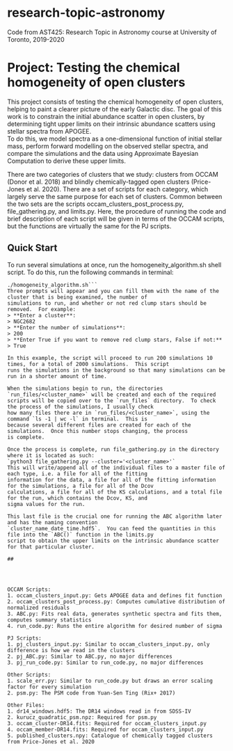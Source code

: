 # research-topic-astronomy

Code from AST425: Research Topic in Astronomy course at University of Toronto, 2019-2020

# Project: Testing the chemical homogeneity of open clusters

This project consists of testing the chemical homogeneity of open clusters, helping to paint a clearer picture of the 
early Galactic disc.  The goal of this work is to constrain the initial abundance scatter in open clusters, by 
determining tight upper limits on their intrinsic abundance scatters using stellar spectra from APOGEE.  
To do this, we model spectra as a one-dimensional function of initial stellar mass, perform forward modelling on the 
observed stellar spectra, and compare the simulations and the data using Approximate Bayesian Computation to derive 
these upper limits.

There are two categories of clusters that we study: clusters from OCCAM (Donor et al. 2018) and blindly
chemically-tagged open clusters (Price-Jones et al. 2020).  There are a set of scripts for each category, which largely
serve the same purpose for each set of clusters.  Common between the two sets are the scripts 
occam_clusters_post_process.py, file_gathering.py, and limits.py.  Here, the procedure of running the code and brief 
description of each script will be given in terms of the OCCAM scripts, but the functions are virtually the same for 
the PJ scripts.

## Quick Start
To run several simulations at once, run the homogeneity_algorithm.sh shell script.  To do this, run the following
commands in terminal:
```chmod 755 homogeneity_algorithm.sh
./homogeneity_algorithm.sh```
Three prompts will appear and you can fill them with the name of the cluster that is being examined, the number of 
simulations to run, and whether or not red clump stars should be removed.  For example:
> **Enter a cluster**:
> NGC2682
> **Enter the number of simulations**:
> 200
> **Enter True if you want to remove red clump stars, False if not:**
> True

In this example, the script will proceed to run 200 simulations 10 times, for a total of 2000 simulations.  This script
runs the simulations in the background so that many simulations can be run in a shorter amount of time.  

When the simulations begin to run, the directories `run_files/<cluster_name>` will be created and each of the required 
scripts will be copied over to the `run_files` directory.  To check the process of the simulations, I usually check 
how many files there are in `run_files/<cluster_name>`, using the command `ls -1 | wc -l` in terminal.  This is 
because several different files are created for each of the simulations.  Once this number stops changing, the process
is complete.

Once the process is complete, run file_gathering.py in the directory where it is located as such:
`python3 file_gathering.py --cluster='<cluster_name>'`
This will write/append all of the individual files to a master file of each type, i.e. a file for all of the fitting
information for the data, a file for all of the fitting information for the simulations, a file for all of the Dcov
calculations, a file for all of the KS calculations, and a total file for the run, which contains the Dcov, KS, and 
sigma values for the run.  

This last file is the crucial one for running the ABC algorithm later and has the naming convention 
`cluster_name_date_time.hdf5`.  You can feed the quantities in this file into the `ABC()` function in the limits.py
script to obtain the upper limits on the intrinsic abundance scatter for that particular cluster.

##  




OCCAM Scripts:
1. occam_clusters_input.py: Gets APOGEE data and defines fit function
2. occam_clusters_post_process.py: Computes cumulative distribution of normalized residuals
3. ABC.py: Fits real data, generates synthetic spectra and fits them, computes summary statistics
4. run_code.py: Runs the entire algorithm for desired number of sigma

PJ Scripts: 
1. pj_clusters_input.py: Similar to occam_clusters_input.py, only difference is how we read in the clusters
2. pj_ABC.py: Similar to ABC.py, no major differences
3. pj_run_code.py: Similar to run_code.py, no major differences

Other Scripts:
1. scale_err.py: Similar to run_code.py but draws an error scaling factor for every simulation
2. psm.py: The PSM code from Yuan-Sen Ting (Rix+ 2017)

Other Files:
1. dr14_windows.hdf5: The DR14 windows read in from SDSS-IV
2. kurucz_quadratic_psm.npz: Required for psm.py
3. occam_cluster-DR14.fits: Required for occam_clusters_input.py
4. occam_member-DR14.fits: Required for occam_clusters_input.py
5. published_clusters.npy: Catalogue of chemically tagged clusters from Price-Jones et al. 2020